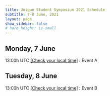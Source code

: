 ```yaml
---
title: Unique Student Symposium 2021 Schedule
subtitle: 7-8 June, 2021
layout: page
show_sidebar: false
# hero_height: is-small
---
```


## Monday, 7 June

13:00h UTC [[Check your local time]](https://www.timeanddate.com/worldclock/converter.html?iso=20210505T130000&p1=195) : Event A

## Tuesday, 8 June

13:00h UTC [[Check your local time]](https://www.timeanddate.com/worldclock/converter.html?iso=20210506T130000&p1=195) : Event B
